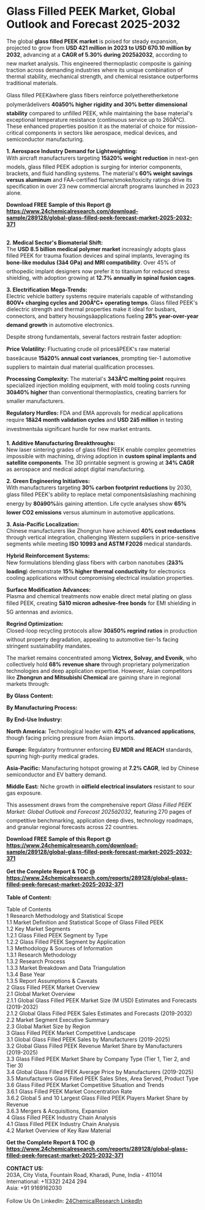 <h1>Glass Filled PEEK Market, Global Outlook and Forecast 2025-2032</h1><p>The global <strong>glass filled PEEK market</strong> is poised for steady expansion, projected to grow from <strong>USD 421 million in 2023 to USD 670.10 million by 2032</strong>, advancing at a <strong>CAGR of 5.30% during 2025â2032</strong>, according to new market analysis. This engineered thermoplastic composite is gaining traction across demanding industries where its unique combination of thermal stability, mechanical strength, and chemical resistance outperforms traditional materials.</p><p>Glass filled PEEKâwhere glass fibers reinforce polyetheretherketone polymerâdelivers <strong>40â50% higher rigidity and 30% better dimensional stability</strong> compared to unfilled PEEK, while maintaining the base material's exceptional temperature resistance (continuous service up to 260Â°C). These enhanced properties position it as the material of choice for mission-critical components in sectors like aerospace, medical devices, and semiconductor manufacturing.</p><p><strong>1. Aerospace Industry Demand for Lightweighting:</strong><br>
With aircraft manufacturers targeting <strong>15â20% weight reduction</strong> in next-gen models, glass filled PEEK adoption is surging for interior components, brackets, and fluid handling systems. The material's <strong>60% weight savings versus aluminum</strong> and FAA-certified flame/smoke/toxicity ratings drive its specification in over 23 new commercial aircraft programs launched in 2023 alone.</p><div><b>Download FREE Sample of this Report @ 
            <a href="https://www.24chemicalresearch.com/download-sample/289128/global-glass-filled-peek-forecast-market-2025-2032-371">
            https://www.24chemicalresearch.com/download-sample/289128/global-glass-filled-peek-forecast-market-2025-2032-371</a></b></div><br><p><strong>2. Medical Sector's Biomaterial Shift:</strong><br>
The <strong>USD 8.5 billion medical polymer market</strong> increasingly adopts glass filled PEEK for trauma fixation devices and spinal implants, leveraging its <strong>bone-like modulus (3â4 GPa) and MRI compatibility</strong>. Over 45% of orthopedic implant designers now prefer it to titanium for reduced stress shielding, with adoption growing at <strong>12.7% annually in spinal fusion cages</strong>.</p><p><strong>3. Electrification Mega-Trends:</strong><br>
Electric vehicle battery systems require materials capable of withstanding <strong>800V+ charging cycles and 200Â°C+ operating temps</strong>. Glass filled PEEK's dielectric strength and thermal properties make it ideal for busbars, connectors, and battery housingsâapplications fueling <strong>28% year-over-year demand growth</strong> in automotive electronics.</p><p>Despite strong fundamentals, several factors restrain faster adoption:</p><p><strong>Price Volatility:</strong> Fluctuating crude oil pricesâPEEK's raw material baseâcause <strong>15â20% annual cost variances</strong>, prompting tier-1 automotive suppliers to maintain dual material qualification processes.</p><p><strong>Processing Complexity:</strong> The material's <strong>343Â°C melting point</strong> requires specialized injection molding equipment, with mold tooling costs running <strong>30â40% higher</strong> than conventional thermoplastics, creating barriers for smaller manufacturers.</p><p><strong>Regulatory Hurdles:</strong> FDA and EMA approvals for medical applications require <strong>18â24 month validation cycles</strong> and <strong>USD 2â5 million</strong> in testing investmentsâa significant hurdle for new market entrants.</p><p><strong>1. Additive Manufacturing Breakthroughs:</strong><br>
New laser sintering grades of glass filled PEEK enable complex geometries impossible with machining, driving adoption in <strong>custom spinal implants and satellite components</strong>. The 3D printable segment is growing at <strong>34% CAGR</strong> as aerospace and medical adopt digital manufacturing.</p><p><strong>2. Green Engineering Initiatives:</strong><br>
With manufacturers targeting <strong>30% carbon footprint reductions</strong> by 2030, glass filled PEEK's ability to replace metal componentsâslashing machining energy by <strong>80â90%</strong>âis gaining attention. Life cycle analyses show <strong>65% lower CO2 emissions</strong> versus aluminum in automotive applications.</p><p><strong>3. Asia-Pacific Localization:</strong><br>
Chinese manufacturers like Zhongrun have achieved <strong>40% cost reductions</strong> through vertical integration, challenging Western suppliers in price-sensitive segments while meeting <strong>ISO 10993 and ASTM F2026</strong> medical standards.</p><p><strong>Hybrid Reinforcement Systems:</strong><br>
	New formulations blending glass fibers with carbon nanotubes (<strong>2â3% loading</strong>) demonstrate <strong>15% higher thermal conductivity</strong> for electronics cooling applications without compromising electrical insulation properties.</p><p><strong>Surface Modification Advances:</strong><br>
	Plasma and chemical treatments now enable direct metal plating on glass filled PEEK, creating <strong>5â10 micron adhesive-free bonds</strong> for EMI shielding in 5G antennas and avionics.</p><p><strong>Regrind Optimization:</strong><br>
	Closed-loop recycling protocols allow <strong>30â50% regrind ratios</strong> in production without property degradation, appealing to automotive tier-1s facing stringent sustainability mandates.</p><p>The market remains concentrated among <strong>Victrex, Solvay, and Evonik</strong>, who collectively hold <strong>68% revenue share</strong> through proprietary polymerization technologies and deep application expertise. However, Asian competitors like <strong>Zhongrun and Mitsubishi Chemical</strong> are gaining share in regional markets through:</p><p><strong>By Glass Content:</strong></p><p><strong>By Manufacturing Process:</strong></p><p><strong>By End-Use Industry:</strong></p><p><strong>North America:</strong> Technological leader with <strong>42% of advanced applications</strong>, though facing pricing pressure from Asian imports.</p><p><strong>Europe:</strong> Regulatory frontrunner enforcing <strong>EU MDR and REACH</strong> standards, spurring high-purity medical grades.</p><p><strong>Asia-Pacific:</strong> Manufacturing hotspot growing at <strong>7.2% CAGR</strong>, led by Chinese semiconductor and EV battery demand.</p><p><strong>Middle East:</strong> Niche growth in <strong>oilfield electrical insulators</strong> resistant to sour gas exposure.</p><p>This assessment draws from the comprehensive report <em>Glass Filled PEEK Market: Global Outlook and Forecast 2025â2032</em>, featuring 270 pages of competitive benchmarking, application deep dives, technology roadmaps, and granular regional forecasts across 22 countries.</p><div><b>Download FREE Sample of this Report @ 
            <a href="https://www.24chemicalresearch.com/download-sample/289128/global-glass-filled-peek-forecast-market-2025-2032-371">
            https://www.24chemicalresearch.com/download-sample/289128/global-glass-filled-peek-forecast-market-2025-2032-371</a></b></div><br><div><b>Get the Complete Report & TOC @ 
            <a href="https://www.24chemicalresearch.com/reports/289128/global-glass-filled-peek-forecast-market-2025-2032-371">
            https://www.24chemicalresearch.com/reports/289128/global-glass-filled-peek-forecast-market-2025-2032-371</a></b></div><br>
            <b>Table of Content:</b><p>Table of Contents<br />
1 Research Methodology and Statistical Scope<br />
1.1 Market Definition and Statistical Scope of Glass Filled PEEK<br />
1.2 Key Market Segments<br />
1.2.1 Glass Filled PEEK Segment by Type<br />
1.2.2 Glass Filled PEEK Segment by Application<br />
1.3 Methodology & Sources of Information<br />
1.3.1 Research Methodology<br />
1.3.2 Research Process<br />
1.3.3 Market Breakdown and Data Triangulation<br />
1.3.4 Base Year<br />
1.3.5 Report Assumptions & Caveats<br />
2 Glass Filled PEEK Market Overview<br />
2.1 Global Market Overview<br />
2.1.1 Global Glass Filled PEEK Market Size (M USD) Estimates and Forecasts (2019-2032)<br />
2.1.2 Global Glass Filled PEEK Sales Estimates and Forecasts (2019-2032)<br />
2.2 Market Segment Executive Summary<br />
2.3 Global Market Size by Region<br />
3 Glass Filled PEEK Market Competitive Landscape<br />
3.1 Global Glass Filled PEEK Sales by Manufacturers (2019-2025)<br />
3.2 Global Glass Filled PEEK Revenue Market Share by Manufacturers (2019-2025)<br />
3.3 Glass Filled PEEK Market Share by Company Type (Tier 1, Tier 2, and Tier 3)<br />
3.4 Global Glass Filled PEEK Average Price by Manufacturers (2019-2025)<br />
3.5 Manufacturers Glass Filled PEEK Sales Sites, Area Served, Product Type<br />
3.6 Glass Filled PEEK Market Competitive Situation and Trends<br />
3.6.1 Glass Filled PEEK Market Concentration Rate<br />
3.6.2 Global 5 and 10 Largest Glass Filled PEEK Players Market Share by Revenue<br />
3.6.3 Mergers & Acquisitions, Expansion<br />
4 Glass Filled PEEK Industry Chain Analysis<br />
4.1 Glass Filled PEEK Industry Chain Analysis<br />
4.2 Market Overview of Key Raw Material</p><div><b>Get the Complete Report & TOC @ 
            <a href="https://www.24chemicalresearch.com/reports/289128/global-glass-filled-peek-forecast-market-2025-2032-371">
            https://www.24chemicalresearch.com/reports/289128/global-glass-filled-peek-forecast-market-2025-2032-371</a></b></div><br><b>CONTACT US:</b><br>
            203A, City Vista, Fountain Road, Kharadi, Pune, India - 411014<br>
            International: +1(332) 2424 294<br>
            Asia: +91 9169162030 <br><br>
            Follow Us On LinkedIn: <a href="https://www.linkedin.com/company/24chemicalresearch/">24ChemicalResearch LinkedIn</a>